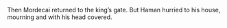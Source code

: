 Then Mordecai returned to the king’s gate. But Haman hurried to his house, mourning and with his head covered.
